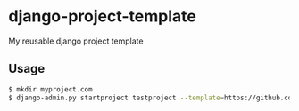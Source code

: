 django-project-template
=======================

My reusable django project template


Usage
-----

```bash
$ mkdir myproject.com
$ django-admin.py startproject testproject --template=https://github.com/h3/django-project-template/archive/v1.0.0.zip myproject.com
```
